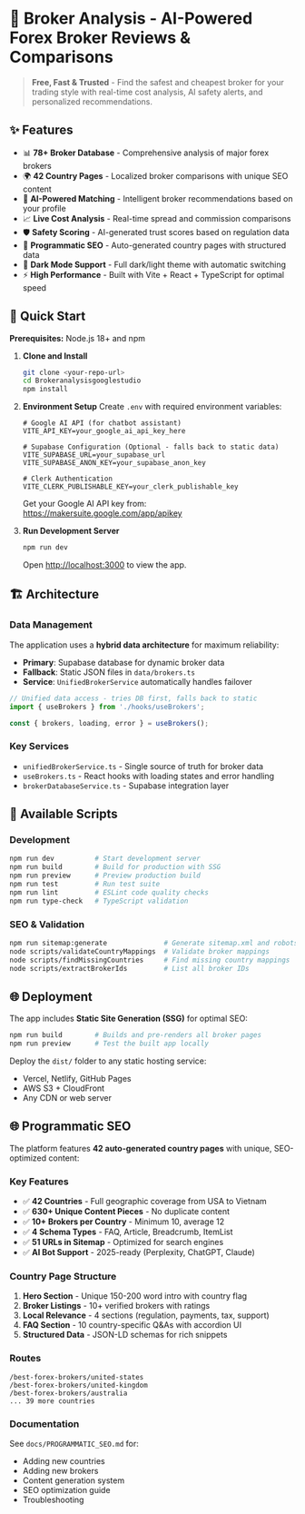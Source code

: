 # 🏦 Broker Analysis - AI-Powered Forex Broker Reviews & Comparisons

> **Free, Fast & Trusted** - Find the safest and cheapest broker for your trading style with real-time cost analysis, AI safety alerts, and personalized recommendations.

## ✨ Features

- 📊 **78+ Broker Database** - Comprehensive analysis of major forex brokers
- 🌍 **42 Country Pages** - Localized broker comparisons with unique SEO content
- 🤖 **AI-Powered Matching** - Intelligent broker recommendations based on your profile
- 📈 **Live Cost Analysis** - Real-time spread and commission comparisons
- 🛡️ **Safety Scoring** - AI-generated trust scores based on regulation data
- 🎯 **Programmatic SEO** - Auto-generated country pages with structured data
- 🌙 **Dark Mode Support** - Full dark/light theme with automatic switching
- ⚡ **High Performance** - Built with Vite + React + TypeScript for optimal speed

## 🚀 Quick Start

**Prerequisites:** Node.js 18+ and npm

1. **Clone and Install**
   ```bash
   git clone <your-repo-url>
   cd Brokeranalysisgooglestudio
   npm install
   ```

2. **Environment Setup**
   Create `.env` with required environment variables:
   ```env
   # Google AI API (for chatbot assistant)
   VITE_API_KEY=your_google_ai_api_key_here
   
   # Supabase Configuration (Optional - falls back to static data)
   VITE_SUPABASE_URL=your_supabase_url
   VITE_SUPABASE_ANON_KEY=your_supabase_anon_key
   
   # Clerk Authentication
   VITE_CLERK_PUBLISHABLE_KEY=your_clerk_publishable_key
   ```
   
   Get your Google AI API key from: https://makersuite.google.com/app/apikey

3. **Run Development Server**
   ```bash
   npm run dev
   ```
   Open [http://localhost:3000](http://localhost:3000) to view the app.

## 🏗️ Architecture

### Data Management
The application uses a **hybrid data architecture** for maximum reliability:

- **Primary**: Supabase database for dynamic broker data
- **Fallback**: Static JSON files in `data/brokers.ts` 
- **Service**: `UnifiedBrokerService` automatically handles failover

```typescript
// Unified data access - tries DB first, falls back to static
import { useBrokers } from './hooks/useBrokers';

const { brokers, loading, error } = useBrokers();
```

### Key Services
- `unifiedBrokerService.ts` - Single source of truth for broker data
- `useBrokers.ts` - React hooks with loading states and error handling
- `brokerDatabaseService.ts` - Supabase integration layer

## 📱 Available Scripts

### Development
```bash
npm run dev          # Start development server
npm run build        # Build for production with SSG
npm run preview      # Preview production build
npm run test         # Run test suite
npm run lint         # ESLint code quality checks
npm run type-check   # TypeScript validation
```

### SEO & Validation
```bash
npm run sitemap:generate              # Generate sitemap.xml and robots.txt
node scripts/validateCountryMappings  # Validate broker mappings
node scripts/findMissingCountries     # Find missing country mappings
node scripts/extractBrokerIds         # List all broker IDs
```

## 🌐 Deployment

The app includes **Static Site Generation (SSG)** for optimal SEO:

```bash
npm run build        # Builds and pre-renders all broker pages
npm run preview      # Test the built app locally
```

Deploy the `dist/` folder to any static hosting service:
- Vercel, Netlify, GitHub Pages
- AWS S3 + CloudFront
- Any CDN or web server

## 🌐 Programmatic SEO

The platform features **42 auto-generated country pages** with unique, SEO-optimized content:

### Key Features
- ✅ **42 Countries** - Full geographic coverage from USA to Vietnam
- ✅ **630+ Unique Content Pieces** - No duplicate content
- ✅ **10+ Brokers per Country** - Minimum 10, average 12
- ✅ **4 Schema Types** - FAQ, Article, Breadcrumb, ItemList
- ✅ **51 URLs in Sitemap** - Optimized for search engines
- ✅ **AI Bot Support** - 2025-ready (Perplexity, ChatGPT, Claude)

### Country Page Structure
1. **Hero Section** - Unique 150-200 word intro with country flag
2. **Broker Listings** - 10+ verified brokers with ratings
3. **Local Relevance** - 4 sections (regulation, payments, tax, support)
4. **FAQ Section** - 10 country-specific Q&As with accordion UI
5. **Structured Data** - JSON-LD schemas for rich snippets

### Routes
```
/best-forex-brokers/united-states
/best-forex-brokers/united-kingdom
/best-forex-brokers/australia
... 39 more countries
```

### Documentation
See `docs/PROGRAMMATIC_SEO.md` for:
- Adding new countries
- Adding new brokers
- Content generation system
- SEO optimization guide
- Troubleshooting
